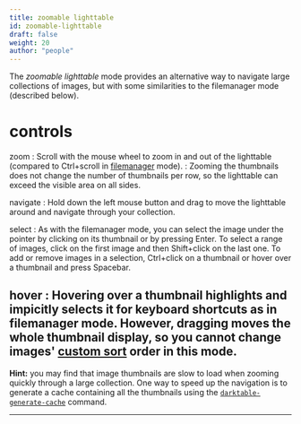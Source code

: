 ```yaml
---
title: zoomable lighttable
id: zoomable-lighttable
draft: false
weight: 20
author: "people"
---
```


The _zoomable lighttable_ mode provides an alternative way to navigate large collections of images, but with some similarities to the filemanager mode (described below). 

# controls

zoom
: Scroll with the mouse wheel to zoom in and out of the lighttable (compared to Ctrl+scroll in [filemanager](./filemanager.md) mode).
: Zooming the thumbnails does not change the number of thumbnails per row, so the lighttable can exceed the visible area on all sides.

navigate
: Hold down the left mouse button and drag to move the lighttable around and navigate through your collection.

select
: As with the filemanager mode, you can select the image under the pointer by clicking on its thumbnail or by pressing Enter. To select a range of images, click on the first image and then Shift+click on the last one. To add or remove images in a selection, Ctrl+click on a thumbnail or hover over a thumbnail and press Spacebar.

hover
: Hovering over a thumbnail highlights and impicitly selects it for keyboard shortcuts as in filemanager mode. However, dragging moves the whole thumbnail display, so you cannot change images' [custom sort](../../lighttable/digital-asset-management/custom-sort.md) order in this mode.
---

**Hint:** you may find that image thumbnails are slow to load when zooming quickly through a large collection. One way to speed up the navigation is to generate a cache containing all the thumbnails using the [`darktable-generate-cache`](../../special-topics/program-invocation/darktable-generate-cache.md) command.

---

